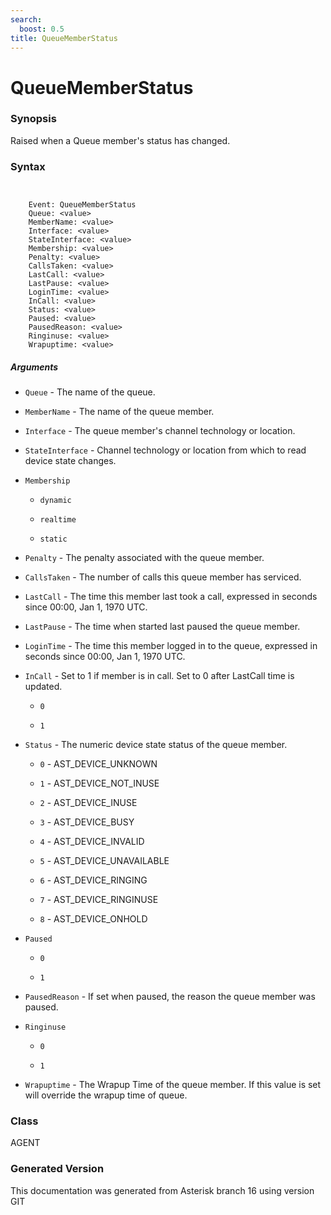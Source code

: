 ```yaml
---
search:
  boost: 0.5
title: QueueMemberStatus
---
```


# QueueMemberStatus

### Synopsis

Raised when a Queue member's status has changed.

### Syntax


```


    Event: QueueMemberStatus
    Queue: <value>
    MemberName: <value>
    Interface: <value>
    StateInterface: <value>
    Membership: <value>
    Penalty: <value>
    CallsTaken: <value>
    LastCall: <value>
    LastPause: <value>
    LoginTime: <value>
    InCall: <value>
    Status: <value>
    Paused: <value>
    PausedReason: <value>
    Ringinuse: <value>
    Wrapuptime: <value>

```
##### Arguments


* `Queue` - The name of the queue.<br>

* `MemberName` - The name of the queue member.<br>

* `Interface` - The queue member's channel technology or location.<br>

* `StateInterface` - Channel technology or location from which to read device state changes.<br>

* `Membership`

    * `dynamic`

    * `realtime`

    * `static`

* `Penalty` - The penalty associated with the queue member.<br>

* `CallsTaken` - The number of calls this queue member has serviced.<br>

* `LastCall` - The time this member last took a call, expressed in seconds since 00:00, Jan 1, 1970 UTC.<br>

* `LastPause` - The time when started last paused the queue member.<br>

* `LoginTime` - The time this member logged in to the queue, expressed in seconds since 00:00, Jan 1, 1970 UTC.<br>

* `InCall` - Set to 1 if member is in call. Set to 0 after LastCall time is updated.<br>

    * `0`

    * `1`

* `Status` - The numeric device state status of the queue member.<br>

    * `0` - AST\_DEVICE\_UNKNOWN<br>

    * `1` - AST\_DEVICE\_NOT\_INUSE<br>

    * `2` - AST\_DEVICE\_INUSE<br>

    * `3` - AST\_DEVICE\_BUSY<br>

    * `4` - AST\_DEVICE\_INVALID<br>

    * `5` - AST\_DEVICE\_UNAVAILABLE<br>

    * `6` - AST\_DEVICE\_RINGING<br>

    * `7` - AST\_DEVICE\_RINGINUSE<br>

    * `8` - AST\_DEVICE\_ONHOLD<br>

* `Paused`

    * `0`

    * `1`

* `PausedReason` - If set when paused, the reason the queue member was paused.<br>

* `Ringinuse`

    * `0`

    * `1`

* `Wrapuptime` - The Wrapup Time of the queue member. If this value is set will override the wrapup time of queue.<br>

### Class

AGENT

### Generated Version

This documentation was generated from Asterisk branch 16 using version GIT 